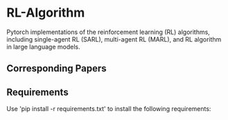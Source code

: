 # RL-Algorithm

Pytorch implementations of the reinforcement learning (RL) algorithms, including single-agent RL (SARL), multi-agent RL (MARL), and RL algorithm in large language models.

## Corresponding Papers

## Requirements

Use 'pip install -r requirements.txt' to install the following requirements:
